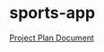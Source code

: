# sports-app

[Project Plan Document](https://docs.google.com/document/d/18BV-3E8lSTgbNJWJqxyzmHG0xb2Q715am0rcB2Y4MQM/edit?tab=t.0#heading=h.6b6nbvhbbspp)
